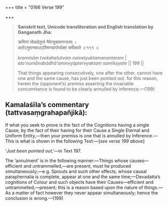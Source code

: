 +++
title = "0166 Verse 199"

+++
> **Sanskrit text, Unicode transliteration and English translation by Ganganath Jha:** 
>
> क्रमिणां त्वेकहेतुत्वं नैवेत्युक्तमनन्तरम् ।  
> अतोऽनुमानबाधाऽस्मिन्व्याप्तेर्व्यक्तं समीक्ष्यते ॥ १९९ ॥ 
>
> *kramiṇāṃ tvekahetutvaṃ naivetyuktamanantaram* \|  
> *ato'numānabādhā'sminvyāptervyaktaṃ samīkṣyate* \|\| 199 \|\| 
>
> That things appearing consecutively, one after the other, cannot have one and the same cause, has just been pointed out. for this reason, herein the (opponent’s) premiss asserting the invariable concomitance is found to be clearly annulled by inference.—(199)



## Kamalaśīla’s commentary (tattvasaṃgrahapañjikā):

If what you seek to prove is the fact of the Cognitions having a single Cause, by the fact of their having for their Cause a Single Eternal and Uniform Entity,—then your premiss is one that is annulled by Inference.—This is what is shown in the following Text:—[*see verse 199 above*]

‘*Just been pointed out*,’—in Text 197.

The ‘annulment’ is in the following manner:—Things whose causes—efficient and untrammelled,—are present, must he produced simultaneously;—e.g. Sprouts and such other effects, whose causal paraphernalia is complete, appear at one and the same time;—Devadatta’s cognitions of Colour and such objects have their Causes—efficient and untrammelled,—present; this is a reason based upon the nature of things.—As a matter of fact however they never appear simultaneously; hence the conclusion is wrong.—(199)


